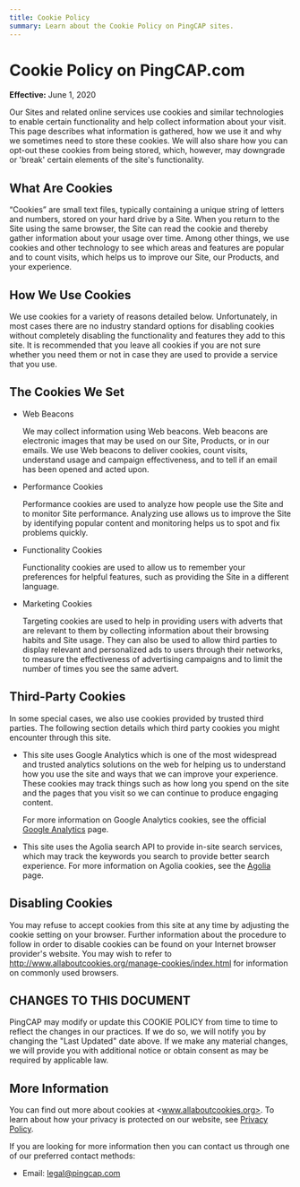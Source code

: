 ```yaml
---
title: Cookie Policy
summary: Learn about the Cookie Policy on PingCAP sites.
---
```


# Cookie Policy on PingCAP.com

**Effective:** June 1, 2020

Our Sites and related online services use cookies and similar technologies to enable certain functionality and help collect information about your visit. This page describes what information is gathered, how we use it and why we sometimes need to store these cookies. We will also share how you can opt-out these cookies from being stored, which, however, may downgrade or 'break' certain elements of the site's functionality.

## What Are Cookies

“Cookies” are small text files, typically containing a unique string of letters and numbers, stored on your hard drive by a Site. When you return to the Site using the same browser, the Site can read the cookie and thereby gather information about your usage over time. Among other things, we use cookies and other technology to see which areas and features are popular and to count visits, which helps us to improve our Site, our Products, and your experience.

## How We Use Cookies

We use cookies for a variety of reasons detailed below. Unfortunately, in most cases there are no industry standard options for disabling cookies without completely disabling the functionality and features they add to this site. It is recommended that you leave all cookies if you are not sure whether you need them or not in case they are used to provide a service that you use.

## The Cookies We Set

*   Web Beacons

    We may collect information using Web beacons. Web beacons are electronic images that may be used on our Site, Products, or in our emails. We use Web beacons to deliver cookies, count visits, understand usage and campaign effectiveness, and to tell if an email has been opened and acted upon.

*   Performance Cookies

    Performance cookies are used to analyze how people use the Site and to monitor Site performance. Analyzing use allows us to improve the Site by identifying popular content and monitoring helps us to spot and fix problems quickly.

*   Functionality Cookies

    Functionality cookies are used to allow us to remember your preferences for helpful features, such as providing the Site in a different language.

*   Marketing Cookies

    Targeting cookies are used to help in providing users with adverts that are relevant to them by collecting information about their browsing habits and Site usage. They can also be used to allow third parties to display relevant and personalized ads to users through their networks, to measure the effectiveness of advertising campaigns and to limit the number of times you see the same advert.


## Third-Party Cookies

In some special cases, we also use cookies provided by trusted third parties. The following section details which third party cookies you might encounter through this site.

* This site uses Google Analytics which is one of the most widespread and trusted analytics solutions on the web for helping us to understand how you use the site and ways that we can improve your experience. These cookies may track things such as how long you spend on the site and the pages that you visit so we can continue to produce engaging content.


    For more information on Google Analytics cookies, see the official [Google Analytics](https://analytics.google.com/analytics/web/) page.

* This site uses the Agolia search API to provide in-site search services, which may track the keywords you search to provide better search experience. For more information on Agolia cookies, see the [Agolia](https://www.algolia.com/) page.

## Disabling Cookies

You may refuse to accept cookies from this site at any time by adjusting the cookie setting on your browser. Further information about the procedure to follow in order to disable cookies can be found on your Internet browser provider's website. You may wish to refer to http://www.allaboutcookies.org/manage-cookies/index.html for information on commonly used browsers. 

## CHANGES TO THIS DOCUMENT

PingCAP may modify or update this COOKIE POLICY from time to time to reflect the changes in our practices. If we do so, we will notify you by changing the "Last Updated" date above. If we make any material changes, we will provide you with additional notice or obtain consent as may be required by applicable law.

## More Information

You can find out more about cookies at <www.allaboutcookies.org>. To learn about how your privacy is protected on our website, see [Privacy Policy](www.pingcap.com/privacy-policy).

If you are looking for more information then you can contact us through one of our preferred contact methods:

* Email: <legal@pingcap.com>
